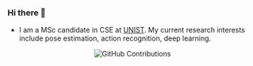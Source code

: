 ### Hi there 👋

- I am a MSc candidate in CSE at [UNIST](https://www.unist.ac.kr/). My current research interests include pose estimation, action recognition, deep learning. 



<div align="center">

![GitHub Contributions](https://github-readme-stats.vercel.app/api?username=elkhanzada&show_icons=true&title_color=fff&icon_color=79ff97&text_color=9f9f9f&bg_color=151515)

</div>

